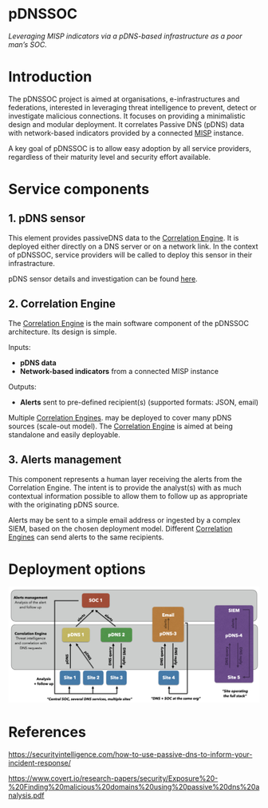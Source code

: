 # pDNSSOC

*Leveraging MISP indicators via a pDNS-based infrastructure as a poor man’s SOC.*

# Introduction

The pDNSSOC project is aimed at organisations, e-infrastructures and federations, interested in leveraging threat intelligence to prevent, detect or investigate malicious connections.
It focuses on providing a minimalistic design and modular deployment.
It correlates Passive DNS (pDNS) data with network-based indicators provided by a connected [MISP](https://www.misp-project.org) instance.

A key goal of pDNSSOC is to allow easy adoption by all service providers, regardless of their maturity level and security effort available.

# Service components

## 1. pDNS sensor

This element provides passiveDNS data to the [Correlation Engine](./docs/correlation_engine.md). It is deployed either directly on a DNS server or on a network link. In the context of pDNSSOC, service providers will be called to deploy this sensor in their infrastracture.

pDNS sensor details and investigation can be found [here](./docs/passivedns_sensor.md).


## 2. Correlation Engine

The [Correlation Engine](./docs/correlation_engine.md) is the main software component of the pDNSSOC architecture.
Its design is simple.

Inputs:
-  **pDNS data**
-  **Network-based indicators** from a connected MISP instance

Outputs:
- **Alerts** sent to pre-defined recipient(s) (supported formats: JSON, email)

Multiple [Correlation Engines](./docs/correlation_engine.md). may be deployed to cover many pDNS sources (scale-out model).
The [Correlation Engine](./docs/correlation_engine.md) is aimed at being standalone and easily deployable.

## 3. Alerts management

This component represents a human layer receiving the alerts from the Correlation Engine.
The intent is to provide the analyst(s) with as much contextual information possible to allow them to follow up as appropriate with the originating pDNS source.

Alerts may be sent to a simple email address or ingested by a complex SIEM, based on the chosen deployment model.
Different [Correlation Engines](./docs/correlation_engine.md) can send alerts to the same recipients.

# Deployment options

![Image of deployment models](./images/deployment_model.png)

# References

https://securityintelligence.com/how-to-use-passive-dns-to-inform-your-incident-response/

https://www.covert.io/research-papers/security/Exposure%20-%20Finding%20malicious%20domains%20using%20passive%20dns%20analysis.pdf

